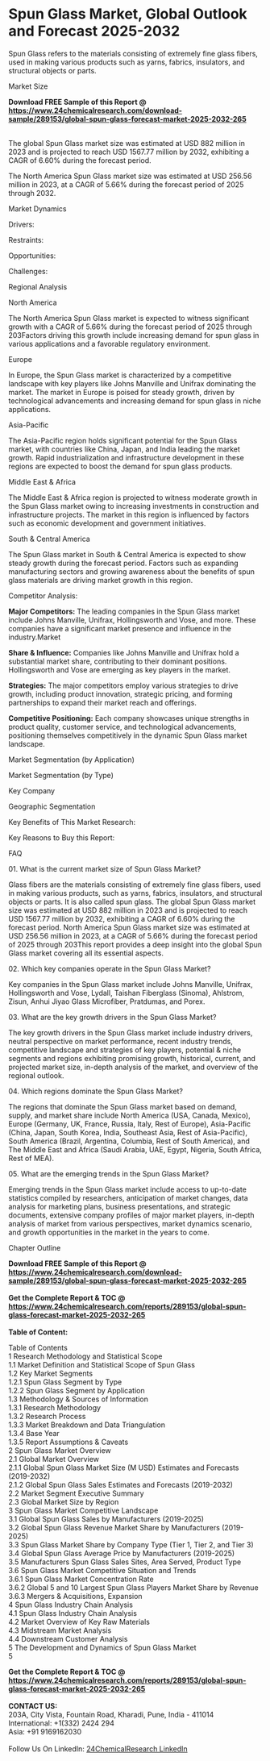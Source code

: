 <h1>Spun Glass Market, Global Outlook and Forecast 2025-2032</h1><p>Spun Glass refers to the materials consisting of extremely fine glass fibers, used in making various products such as yarns, fabrics, insulators, and structural objects or parts.</p><p>
Market Size</p><p>
</p><div><b>Download FREE Sample of this Report @ 
            <a href="https://www.24chemicalresearch.com/download-sample/289153/global-spun-glass-forecast-market-2025-2032-265">
            https://www.24chemicalresearch.com/download-sample/289153/global-spun-glass-forecast-market-2025-2032-265</a></b></div><br><p>The global Spun Glass market size was estimated at USD 882 million in 2023 and is projected to reach USD 1567.77 million by 2032, exhibiting a CAGR of 6.60% during the forecast period.</p><p>
</p><p>The North America Spun Glass market size was estimated at USD 256.56 million in 2023, at a CAGR of 5.66% during the forecast period of 2025 through 2032.</p><p>
Market Dynamics</p><p>
Drivers:</p><p>
</p><p>
Restraints:</p><p>
</p><p>
Opportunities:</p><p>
</p><p>
Challenges:</p><p>
</p><p>
Regional Analysis</p><p>
North America</p><p>
</p><p>The North America Spun Glass market is expected to witness significant growth with a CAGR of 5.66% during the forecast period of 2025 through 203Factors driving this growth include increasing demand for spun glass in various applications and a favorable regulatory environment.</p><p>
Europe</p><p>
</p><p>In Europe, the Spun Glass market is characterized by a competitive landscape with key players like Johns Manville and Unifrax dominating the market. The market in Europe is poised for steady growth, driven by technological advancements and increasing demand for spun glass in niche applications.</p><p>
Asia-Pacific</p><p>
</p><p>The Asia-Pacific region holds significant potential for the Spun Glass market, with countries like China, Japan, and India leading the market growth. Rapid industrialization and infrastructure development in these regions are expected to boost the demand for spun glass products.</p><p>
Middle East &amp; Africa</p><p>
</p><p>The Middle East &amp; Africa region is projected to witness moderate growth in the Spun Glass market owing to increasing investments in construction and infrastructure projects. The market in this region is influenced by factors such as economic development and government initiatives.</p><p>
South &amp; Central America</p><p>
</p><p>The Spun Glass market in South &amp; Central America is expected to show steady growth during the forecast period. Factors such as expanding manufacturing sectors and growing awareness about the benefits of spun glass materials are driving market growth in this region.</p><p>
Competitor Analysis:</p><p>
</p><p><strong>Major Competitors:</strong> The leading companies in the Spun Glass market include Johns Manville, Unifrax, Hollingsworth and Vose, and more. These companies have a significant market presence and influence in the industry.Market</p><p>
</p><p><strong>Share &amp; Influence:</strong> Companies like Johns Manville and Unifrax hold a substantial market share, contributing to their dominant positions. Hollingsworth and Vose are emerging as key players in the market.</p><p>
</p><p><strong>Strategies:</strong> The major competitors employ various strategies to drive growth, including product innovation, strategic pricing, and forming partnerships to expand their market reach and offerings.</p><p>
</p><p><strong>Competitive Positioning:</strong> Each company showcases unique strengths in product quality, customer service, and technological advancements, positioning themselves competitively in the dynamic Spun Glass market landscape.</p><p>
Market Segmentation (by Application)</p><p>
</p><p>
Market Segmentation (by Type)</p><p>
</p><p>
Key Company</p><p>
</p><p>
Geographic Segmentation</p><p>
</p><p>
Key Benefits of This Market Research:</p><p>
</p><p>
Key Reasons to Buy this Report:</p><p>
</p><p>
FAQ </p><p>
01. What is the current market size of Spun Glass Market?</p><p>
</p><p>Glass fibers are the materials consisting of extremely fine glass fibers, used in making various products, such as yarns, fabrics, insulators, and structural objects or parts. It is also called spun glass. The global Spun Glass market size was estimated at USD 882 million in 2023 and is projected to reach USD 1567.77 million by 2032, exhibiting a CAGR of 6.60% during the forecast period. North America Spun Glass market size was estimated at USD 256.56 million in 2023, at a CAGR of 5.66% during the forecast period of 2025 through 203This report provides a deep insight into the global Spun Glass market covering all its essential aspects.</p><p>
02. Which key companies operate in the Spun Glass Market?</p><p>
</p><p>Key companies in the Spun Glass market include Johns Manville, Unifrax, Hollingsworth and Vose, Lydall, Taishan Fiberglass (Sinoma), Ahlstrom, Zisun, Anhui Jiyao Glass Microfiber, Pratdumas, and Porex.</p><p>
03. What are the key growth drivers in the Spun Glass Market?</p><p>
</p><p>The key growth drivers in the Spun Glass market include industry drivers, neutral perspective on market performance, recent industry trends, competitive landscape and strategies of key players, potential &amp; niche segments and regions exhibiting promising growth, historical, current, and projected market size, in-depth analysis of the market, and overview of the regional outlook.</p><p>
04. Which regions dominate the Spun Glass Market?</p><p>
</p><p>The regions that dominate the Spun Glass market based on demand, supply, and market share include North America (USA, Canada, Mexico), Europe (Germany, UK, France, Russia, Italy, Rest of Europe), Asia-Pacific (China, Japan, South Korea, India, Southeast Asia, Rest of Asia-Pacific), South America (Brazil, Argentina, Columbia, Rest of South America), and The Middle East and Africa (Saudi Arabia, UAE, Egypt, Nigeria, South Africa, Rest of MEA).</p><p>
05. What are the emerging trends in the Spun Glass Market?</p><p>
</p><p>Emerging trends in the Spun Glass market include access to up-to-date statistics compiled by researchers, anticipation of market changes, data analysis for marketing plans, business presentations, and strategic documents, extensive company profiles of major market players, in-depth analysis of market from various perspectives, market dynamics scenario, and growth opportunities in the market in the years to come.</p><p>
Chapter Outline</p><p>
</p><div><b>Download FREE Sample of this Report @ 
            <a href="https://www.24chemicalresearch.com/download-sample/289153/global-spun-glass-forecast-market-2025-2032-265">
            https://www.24chemicalresearch.com/download-sample/289153/global-spun-glass-forecast-market-2025-2032-265</a></b></div><br><div><b>Get the Complete Report & TOC @ 
            <a href="https://www.24chemicalresearch.com/reports/289153/global-spun-glass-forecast-market-2025-2032-265">
            https://www.24chemicalresearch.com/reports/289153/global-spun-glass-forecast-market-2025-2032-265</a></b></div><br>
            <b>Table of Content:</b><p>Table of Contents<br />
1 Research Methodology and Statistical Scope<br />
1.1 Market Definition and Statistical Scope of Spun Glass<br />
1.2 Key Market Segments<br />
1.2.1 Spun Glass Segment by Type<br />
1.2.2 Spun Glass Segment by Application<br />
1.3 Methodology & Sources of Information<br />
1.3.1 Research Methodology<br />
1.3.2 Research Process<br />
1.3.3 Market Breakdown and Data Triangulation<br />
1.3.4 Base Year<br />
1.3.5 Report Assumptions & Caveats<br />
2 Spun Glass Market Overview<br />
2.1 Global Market Overview<br />
2.1.1 Global Spun Glass Market Size (M USD) Estimates and Forecasts (2019-2032)<br />
2.1.2 Global Spun Glass Sales Estimates and Forecasts (2019-2032)<br />
2.2 Market Segment Executive Summary<br />
2.3 Global Market Size by Region<br />
3 Spun Glass Market Competitive Landscape<br />
3.1 Global Spun Glass Sales by Manufacturers (2019-2025)<br />
3.2 Global Spun Glass Revenue Market Share by Manufacturers (2019-2025)<br />
3.3 Spun Glass Market Share by Company Type (Tier 1, Tier 2, and Tier 3)<br />
3.4 Global Spun Glass Average Price by Manufacturers (2019-2025)<br />
3.5 Manufacturers Spun Glass Sales Sites, Area Served, Product Type<br />
3.6 Spun Glass Market Competitive Situation and Trends<br />
3.6.1 Spun Glass Market Concentration Rate<br />
3.6.2 Global 5 and 10 Largest Spun Glass Players Market Share by Revenue<br />
3.6.3 Mergers & Acquisitions, Expansion<br />
4 Spun Glass Industry Chain Analysis<br />
4.1 Spun Glass Industry Chain Analysis<br />
4.2 Market Overview of Key Raw Materials<br />
4.3 Midstream Market Analysis<br />
4.4 Downstream Customer Analysis<br />
5 The Development and Dynamics of Spun Glass Market <br />
5</p><div><b>Get the Complete Report & TOC @ 
            <a href="https://www.24chemicalresearch.com/reports/289153/global-spun-glass-forecast-market-2025-2032-265">
            https://www.24chemicalresearch.com/reports/289153/global-spun-glass-forecast-market-2025-2032-265</a></b></div><br><b>CONTACT US:</b><br>
            203A, City Vista, Fountain Road, Kharadi, Pune, India - 411014<br>
            International: +1(332) 2424 294<br>
            Asia: +91 9169162030 <br><br>
            Follow Us On LinkedIn: <a href="https://www.linkedin.com/company/24chemicalresearch/">24ChemicalResearch LinkedIn</a>